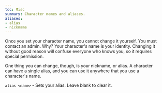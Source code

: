 ```yaml
---
toc: Misc
summary: Character names and aliases.
aliases:
- alias
- nickname
---
```

Once you set your character name, you cannot change it yourself.  You must contact an admin.  Why?  Your character's name is your identity.  Changing it without good reason will confuse everyone who knows you, so it requires special permission.

One thing you can change, though, is your nickname, or alias.  A character can have a single alias, and you can use it anywhere that you use a character's name.

`alias <name>` - Sets your alias.  Leave blank to clear it.

